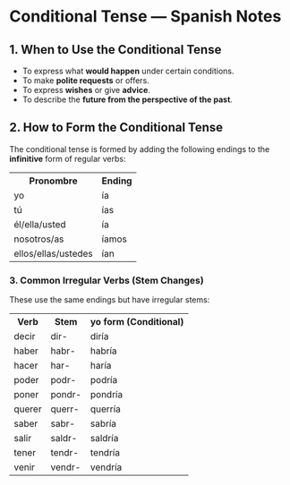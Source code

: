 <h1>Conditional Tense — Spanish Notes</h1>

<h2>1. When to Use the Conditional Tense</h2>
<ul>
  <li>To express what <strong>would happen</strong> under certain conditions.</li>
  <li>To make <strong>polite requests</strong> or offers.</li>
  <li>To express <strong>wishes</strong> or give <strong>advice</strong>.</li>
  <li>To describe the <strong>future from the perspective of the past</strong>.</li>
</ul>

<h2>2. How to Form the Conditional Tense</h2>
<p>The conditional tense is formed by adding the following endings to the <strong>infinitive</strong> form of regular verbs:</p>

<table>
  <tr><th>Pronombre</th><th>Ending</th></tr>
  <tr><td>yo</td><td>ía</td></tr>
  <tr><td>tú</td><td>ías</td></tr>
  <tr><td>él/ella/usted</td><td>ía</td></tr>
  <tr><td>nosotros/as</td><td>íamos</td></tr>
  <tr><td>ellos/ellas/ustedes</td><td>ían</td></tr>
</table>

<h3>3. Common Irregular Verbs (Stem Changes)</h3>
<p>These use the same endings but have irregular stems:</p>

<table>
  <tr><th>Verb</th><th>Stem</th><th>yo form (Conditional)</th></tr>
  <tr><td>decir</td><td>dir-</td><td>diría</td></tr>
  <tr><td>haber</td><td>habr-</td><td>habría</td></tr>
  <tr><td>hacer</td><td>har-</td><td>haría</td></tr>
  <tr><td>poder</td><td>podr-</td><td>podría</td></tr>
  <tr><td>poner</td><td>pondr-</td><td>pondría</td></tr>
  <tr><td>querer</td><td>querr-</td><td>querría</td></tr>
  <tr><td>saber</td><td>sabr-</td><td>sabría</td></tr>
  <tr><td>salir</td><td>saldr-</td><td>saldría</td></tr>
  <tr><td>tener</td><td>tendr-</td><td>tendría</td></tr>
  <tr><td>venir</td><td>vendr-</td><td>vendría</td></tr>
</table>
